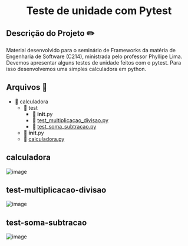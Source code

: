 <h1 align="center">Teste de unidade com Pytest</h1>

## Descrição do Projeto :pencil2:
Material desenvolvido para o seminário de Frameworks da matéria de Engenharia de Software (C214), ministrada pelo professor Phyllipe Lima.
Devemos apresentar alguns testes de unidade feitos com o pytest. Para isso desenvolvemos uma simples calculadora em python.

## Arquivos :open_file_folder:
<!--ts-->
  * :file_folder: calculadora
    * :file_folder: test
        * :page_facing_up: __init__.py
        * :page_facing_up: [test_multiplicacao_divisao.py](#test-multiplicacao-divisao)
        * :page_facing_up: [test_soma_subtracao.py](#test-soma-subtracao)
     * :page_facing_up: __init__.py
     * :page_facing_up: [calculadora.py](#calculadora)
<!--te-->

## calculadora
![image](https://user-images.githubusercontent.com/73140691/139708100-b411dcec-753f-46ff-931c-5f01a6965640.png)

## test-multiplicacao-divisao
![image](https://user-images.githubusercontent.com/73140691/139708238-1ba0f584-af3f-416e-8759-e8320d4e14cb.png)

## test-soma-subtracao
![image](https://user-images.githubusercontent.com/73140691/139708280-9f5f391f-7802-4c33-a0ad-a0faf8abd680.png)
